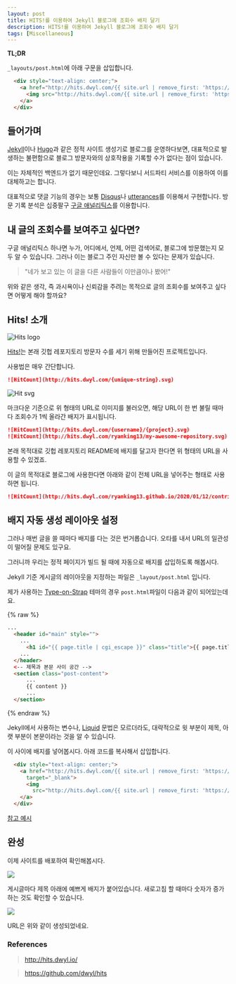 ```yaml
---
layout: post
title: HITS!를 이용하여 Jekyll 블로그에 조회수 배지 달기
description: HITS!를 이용하여 Jekyll 블로그에 조회수 배지 달기
tags: [Miscellaneous]
---
```


__TL;DR__

`_layouts/post.html`에 아래 구문을 삽입합니다.

```html
  <div style="text-align: center;">
	<a href="http://hits.dwyl.com/{{ site.url | remove_first: 'https://' | remove_first: 'http://' }}/{{ page.url | remove_first: '/' | replace: '/', '-' }}" target="_blank">
	  <img src="http://hits.dwyl.com/{{ site.url | remove_first: 'https://' | remove_first: 'http://' }}/{{ page.url | remove_first: '/' | replace: '/', '-' }}.svg" />
	</a>
  </div> 
```

## 들어가며

[Jekyll](https://jekyllrb.com/)이나 [Hugo](https://gohugo.io/)과 같은 정적 사이트 생성기로 블로그를 운영하다보면,
대표적으로 발생하는 불편함으로 블로그 방문자와의 상호작용을 기록할 수가 없다는 점이 있습니다.

이는 자체적인 백엔드가 없기 때문인데요. 그렇다보니 서드파티 서비스를 이용하여 이를 대체하고는 합니다.

대표적으로 댓글 기능의 경우는 보통 [Disqus](https://disqus.com/)나 [utterances](https://utteranc.es/)를 이용해서 구현합니다.
방문 기록 분석은 십중팔구 [구글 애널리틱스](https://analytics.google.com/)를 이용합니다.

## 내 글의 조회수를 보여주고 싶다면?

구글 애널리틱스 하나면 누가, 어디에서, 언제, 어떤 검색어로, 블로그에 방문했는지 모두 알 수 있습니다.
그러나 이는 블로그 주인 자신만 볼 수 있다는 문제가 있습니다.

> "네가 보고 있는 이 글을 다른 사람들이 이만큼이나 봤어!"

위와 같은 생각, 즉 과시욕이나 신뢰감을 주려는 목적으로 글의 조회수를 보여주고 싶다면 어떻게 해야 할까요?

## Hits! 소개

![Hits logo](https://user-images.githubusercontent.com/194400/30136430-d1b2c2b8-9356-11e7-9ed5-3d84f6e44066.png)

[Hits!](http://hits.dwyl.io/)는 본래 깃헙 레포지토리 방문자 수를 세기 위해 만들어진 프로젝트입니다.

사용법은 매우 간단합니다.

```markdown
![HitCount](http://hits.dwyl.com/{unique-string}.svg)
```

![Hit svg](https://hits.dwyl.com/homepage.svg)

마크다운 기준으로 위 형태의 URL로 이미지를 불러오면, 해당 URL이 한 번 불릴 때마다 조회수가 1씩 올라간 배지가 표시됩니다.

```markdown
![HitCount](http://hits.dwyl.com/{username}/{project}.svg)
![HitCount](http://hits.dwyl.com/ryanking13/my-awesome-repository.svg)
```

본래 목적대로 깃헙 레포지토리 README에 배지를 달고자 한다면 위 형태의 URL을 사용할 수 있겠죠.

이 글의 목적대로 블로그에 사용한다면 아래와 같이 전체 URL을 넣어주는 형태로 사용하면 됩니다.

```markdown
![HitCount](http://hits.dwyl.com/ryanking13.github.io/2020/01/12/contributing-pandas.html.svg)
```

## 배지 자동 생성 레이아웃 설정

그러나 매번 글을 쓸 때마다 배지를 다는 것은 번거롭습니다.
오타를 내서 URL의 일관성이 떨어질 문제도 있구요.

그러니까 우리는 정적 페이지가 빌드 될 때에 자동으로 배지를 삽입하도록 해봅시다.

Jekyll 기준 게시글의 레이아웃을 지정하는 파일은 `_layout/post.html` 입니다.

제가 사용하는 [Type-on-Strap](https://github.com/sylhare/Type-on-Strap) 테마의 경우 `post.html`파일이 다음과 같이 되어있는데요.

{% raw %}
```html
...
  <header id="main" style="">
	...
	  <h1 id="{{ page.title | cgi_escape }}" class="title">{{ page.title }}</h1>
	...
  </header>
  <-- 제목과 본문 사이 공간 -->
  <section class="post-content">
	  ...
	  {{ content }}
	  ...
  </section>
```
{% endraw %}

Jekyll에서 사용하는 변수나, [Liquid](https://shopify.github.io/liquid/) 문법은 모르더라도,
대략적으로 윗 부분이 제목, 아랫 부분이 본문이라는 것을 알 수 있습니다.

이 사이에 배지를 넣어봅시다. 아래 코드를 복사해서 삽입합니다.

```html
  <div style="text-align: center;">
    <a href="http://hits.dwyl.com/{{ site.url | remove_first: 'https://' | remove_first: 'http://' }}{{ page.url }}"
      target="_blank">
      <img
        src="http://hits.dwyl.com/{{ site.url | remove_first: 'https://' | remove_first: 'http://' }}{{ page.url }}.svg" />
    </a>
  </div>
```

[참고 예시](https://github.com/ryanking13/ryanking13.github.io/blob/7a67b1a957d91737b239e028501858068f7ad344/_layouts/post.html#L12-L18)

## 완성

이제 사이트를 배포하여 확인해봅시다.

![](../../../assets/post_images/hits01.png)

게시글마다 제목 아래에 예쁘게 배지가 붙어있습니다. 새로고침 할 때마다 숫자가 증가하는 것도 확인할 수 있습니다.

![](../../../assets/post_images/hits02.png)

URL은 위와 같이 생성되었네요.


### References 

> http://hits.dwyl.io/

> https://github.com/dwyl/hits